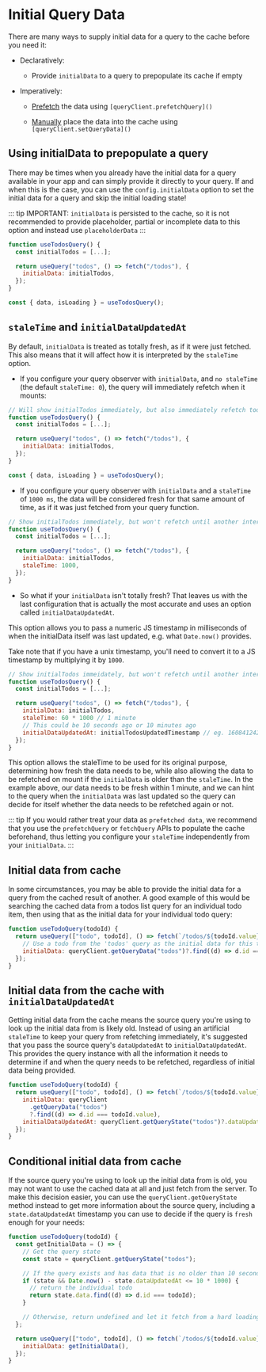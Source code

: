 # Initial Query Data

There are many ways to supply initial data for a query to the cache before you need it:

- Declaratively: 
  - Provide `initialData` to a query to prepopulate its cache if empty

- Imperatively:
  - [Prefetch]() the data using `[queryClient.prefetchQuery]()`

  - [Manually]() place the data into the cache using `[queryClient.setQueryData]()`


## Using initialData to prepopulate a query

There may be times when you already have the initial data for a query available in your app and can simply provide it directly to your query.
If and when this is the case, you can use the `config.initialData` option to set the initial data for a query and skip the initial loading state!


::: tip
IMPORTANT: `initialData` is persisted to the cache, so it is not recommended to provide placeholder, partial or incomplete data to this option and instead use `placeholderData`
:::

```js
function useTodosQuery() {
  const initialTodos = [...];

  return useQuery("todos", () => fetch("/todos"), {
    initialData: initialTodos,
  });
}

const { data, isLoading } = useTodosQuery();
```

## `staleTime` and `initialDataUpdatedAt`

By default, `initialData` is treated as totally fresh, as if it were just fetched. This also means that it will affect how it is interpreted by the `staleTime` option.

- If you configure your query observer with `initialData`, and `no staleTime` (the default `staleTime: 0`), the query will immediately refetch when it mounts:

```js
// Will show initialTodos immediately, but also immediately refetch todos after mount
function useTodosQuery() {
  const initialTodos = [...];

  return useQuery("todos", () => fetch("/todos"), {
    initialData: initialTodos,
  });
}

const { data, isLoading } = useTodosQuery();
```

- If you configure your query observer with `initialData` and a `staleTime` of `1000 ms`, the data will be considered fresh for that same amount of time, as if it was just fetched from your query function.

```js
// Show initialTodos immediately, but won't refetch until another interaction event is encountered after 1000 ms
function useTodosQuery() {
  const initialTodos = [...];

  return useQuery("todos", () => fetch("/todos"), {
    initialData: initialTodos,
    staleTime: 1000,
  });
}
```

- So what if your `initialData` isn't totally fresh? That leaves us with the last configuration that is actually the most accurate and uses an option called `initialDataUpdatedAt`.

This option allows you to pass a numeric JS timestamp in milliseconds of when the initialData itself was last updated, e.g. what `Date.now()` provides.

Take note that if you have a unix timestamp, you'll need to convert it to a JS timestamp by multiplying it by `1000`.

```js
// Show initialTodos immeidately, but won't refetch until another interaction event is encountered after 1000 ms
function useTodosQuery() {
  const initialTodos = [...];

  return useQuery("todos", () => fetch("/todos"), {
    initialData: initialTodos,
    staleTime: 60 * 1000 // 1 minute
    // This could be 10 seconds ago or 10 minutes ago
    initialDataUpdatedAt: initialTodosUpdatedTimestamp // eg. 1608412420052
  });
}
```

This option allows the staleTime to be used for its original purpose, determining how fresh the data needs to be, while also allowing the data to be refetched on mount if the `initialData` is older than the `staleTime`.
In the example above, our data needs to be fresh within 1 minute, and we can hint to the query when the `initialData` was last updated so the query can decide for itself whether the data needs to be refetched again or not.

::: tip
If you would rather treat your data as `prefetched data`, we recommend that you use the `prefetchQuery` or `fetchQuery` APIs to populate the cache beforehand, thus letting you configure your `staleTime` independently from your `initialData`.
:::


## Initial data from cache

In some circumstances, you may be able to provide the initial data for a query from the cached result of another.
A good example of this would be searching the cached data from a todos list query for an individual todo item, then using that as the initial data for your individual todo query:

```js
function useTodoQuery(todoId) {
  return useQuery(["todo", todoId], () => fetch(`/todos/${todoId.value}`), {
    // Use a todo from the 'todos' query as the initial data for this todo query
    initialData: queryClient.getQueryData("todos")?.find((d) => d.id === todoId.value);
  });
}
```

## Initial data from the cache with `initialDataUpdatedAt`

Getting initial data from the cache means the source query you're using to look up the initial data from is likely old.
Instead of using an artificial `staleTime` to keep your query from refetching immediately, it's suggested that you pass the source query's `dataUpdatedAt` to `initialDataUpdatedAt`.
This provides the query instance with all the information it needs to determine if and when the query needs to be refetched, regardless of initial data being provided.

```js
function useTodoQuery(todoId) {
  return useQuery(["todo", todoId], () => fetch(`/todos/${todoId.value}`), {
    initialData: queryClient
      .getQueryData("todos")
      ?.find((d) => d.id === todoId.value),
    initialDataUpdatedAt: queryClient.getQueryState("todos")?.dataUpdatedAt,
  });
}
```

## Conditional initial data from cache

If the source query you're using to look up the initial data from is old, you may not want to use the cached data at all and just fetch from the server.
To make this decision easier, you can use the `queryClient.getQueryState` method instead to get more information about the source query, including a `state.dataUpdatedAt` timestamp you can use to decide if the query is `fresh` enough for your needs:

```js
function useTodoQuery(todoId) {
  const getInitialData = () => {
    // Get the query state
    const state = queryClient.getQueryState("todos");

    // If the query exists and has data that is no older than 10 seconds...
    if (state && Date.now() - state.dataUpdatedAt <= 10 * 1000) {
      // return the individual todo
      return state.data.find((d) => d.id === todoId);
    }

    // Otherwise, return undefined and let it fetch from a hard loading state!
  };

  return useQuery(["todo", todoId], () => fetch(`/todos/${todoId.value}`), {
    initialData: getInitialData(),
  });
}
```





